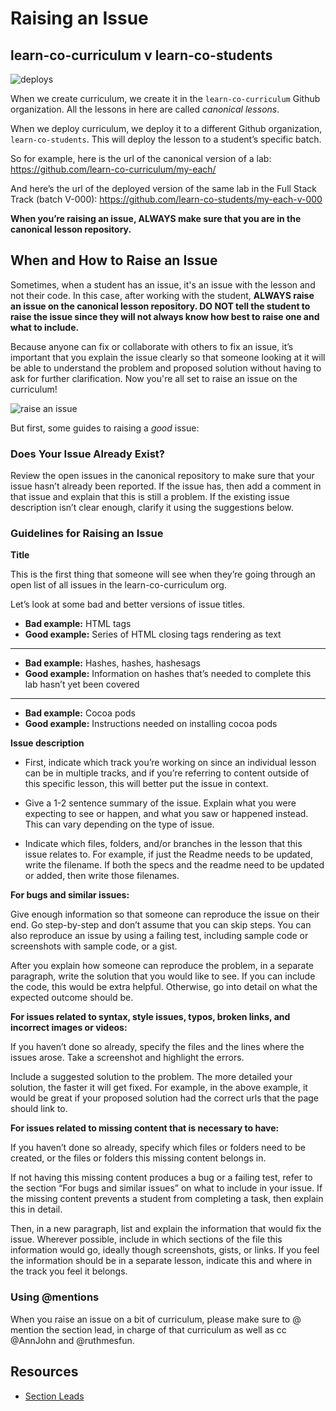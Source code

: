# Raising an Issue

## learn-co-curriculum v learn-co-students

![deploys](https://s3.amazonaws.com/learn-experts/deploys.png)

When we create curriculum, we create it in the `learn-co-curriculum` Github organization. All the lessons in here are called *canonical lessons*.

When we deploy curriculum, we deploy it to a different Github organization, `learn-co-students`. This will deploy the lesson to a student’s specific batch.

So for example, here is the url of the canonical version of a lab:
https://github.com/learn-co-curriculum/my-each/

And here’s the url of the deployed version of the same lab in the Full Stack Track (batch V-000):
https://github.com/learn-co-students/my-each-v-000

**When you’re raising an issue, ALWAYS make sure that you are in the canonical lesson repository.**

## When and How to Raise an Issue

Sometimes, when a student has an issue, it's an issue with the lesson and not their code. In this case, after working with the student, **ALWAYS raise an issue on the canonical lesson repository. DO NOT tell the student to raise the issue since they will not always know how best to raise one and what to include.**

Because anyone can fix or collaborate with others to fix an issue, it’s important that you explain the issue clearly so that someone looking at it will be able to understand the problem and proposed solution without having to ask for further clarification. Now you're all set to raise an issue on the curriculum!

![raise an issue](http://i.giphy.com/xT5LMtPw9a0ijuU7zG.gif)

But first, some guides to raising a _good_ issue:

### Does Your Issue Already Exist?

Review the open issues in the canonical repository to make sure that your issue hasn’t already been reported. If the issue has, then add a comment in that issue and explain that this is still a problem. If the existing issue description isn’t clear enough, clarify it using the suggestions below.

### Guidelines for Raising an Issue

**Title**  

This is the first thing that someone will see when they’re going through an open list of all issues in the learn-co-curriculum org.

Let’s look at some bad and better versions of issue titles.

* **Bad example:** HTML tags
* **Good example:** Series of HTML closing tags rendering as text
---
* **Bad example:**  Hashes, hashes, hashesags
* **Good example:** Information on hashes that’s needed to complete this lab hasn’t yet been covered
---
* **Bad example:** Cocoa pods
* **Good example:** Instructions needed on installing cocoa pods

**Issue description**

* First, indicate which track you’re working on since an individual lesson can be in multiple tracks, and if you’re referring to content outside of this specific lesson, this will better put the issue in context.

* Give a 1-2 sentence summary of the issue. Explain what you were expecting to see or happen, and what you saw or happened instead. This can vary depending on the type of issue.

* Indicate which files, folders, and/or branches in the lesson that this issue relates to. For example, if just the Readme needs to be updated, write the filename. If both the specs and the readme need to be updated or added, then write those filenames.

**For bugs and similar issues:**

Give enough information so that someone can reproduce the issue on their end. Go step-by-step and don’t assume that you can skip steps. You can also reproduce an issue by using a failing test, including sample code or screenshots with sample code, or a  gist.

After you explain how someone can reproduce the problem, in a separate paragraph, write the solution that you would like to see. If you can include the code, this would be extra helpful. Otherwise, go into detail on what the expected outcome should be.

**For issues related to syntax, style issues,  typos, broken links, and incorrect images or videos:**

If you haven’t done so already, specify the files and the lines where the issues arose. Take a screenshot and highlight the errors.

Include a suggested solution to the problem. The more detailed your solution, the faster it will get fixed. For example, in the above example, it would be great if your proposed solution had the correct urls that the page should link to.

**For issues related to missing content that is necessary to have:**

If you haven’t done so already, specify which files or folders need to be created, or the files or folders this missing content belongs in.

If not having this missing content produces a bug or a failing test, refer to the section “For bugs and similar issues” on what to include in your issue. If the missing content prevents a student from completing a task, then explain this in detail.

Then, in a new paragraph, list and explain the information that would fix the issue. Wherever possible, include in which sections of the file this information would go, ideally though screenshots, gists, or links. If you feel the information should be in a separate lesson, indicate this and where in the track you feel it belongs.

### Using @mentions

When you raise an issue on a bit of curriculum, please make sure to @ mention the section lead, in charge of that curriculum as well as cc @AnnJohn and @ruthmesfun.

## Resources

* [Section Leads](https://github.com/flatiron-labs/technical-coach-resources/blob/master/section-leads.md) 
